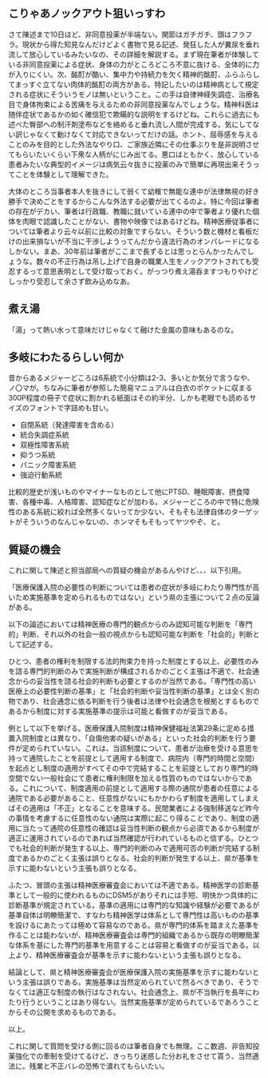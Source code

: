 ﻿## こりゃあノックアウト狙いっすわ

さて陳述まで10日ほど、非同意投薬が半端ない。関節はガチガチ、頭はフラフラ。現状から得た知見なんだけどよく書物で見る記述、発狂した人が糞尿を垂れ流して放心しているみたいなの、その詳細を解説する。まず現在筆者が体験している非同意投薬による症状、身体の力がところどころ不意に抜ける、全体的に力が入りにくい。次、酩酊が酷い、集中力や持続力を欠く精神的酩酊、ふらふらしてまっすぐ立てない肉体的酩酊の両方がある。特記したいのは精神病として規定される症状にそういうモノは無いということ。この手は自律神経失調症、治療名目で身体拘束による苦痛を与えるための非同意投薬なんでしょうな。精神科医は随伴症状であるかの如く確信犯で欺瞞的な説明をするけどね。これらに過去にも述べた臀部への制汗剤塗布などを絡めると垂れ流し人間が完成する。気にしてない訳じゃなくて動けなくて対応できないってだけの話。ホント、屈辱感を与えることのみを目的とした外法なやり口、ご家族近隣にその仕事ぶりを是非説明させてもらいたいくらい下衆な人柄がにじみ出てる。悪口はともかく、放心している患者みたいな典型的イメージは病気云々抜きに投薬のみで簡単に再現出来そうってことを体験として理解できた。

大体のところ当事者本人を抜きにして弱くて幼稚で無能な連中が法律無視の好き勝手で決めごとをするからこんな外法する必要が出てくるのよ。特に今回は筆者の存在がデカい、筆者は行政職、教職に就いている連中の中で筆者より優れた個体を肉眼で認識したことがない、書物や映像ではあるけどね。精神医療従事者については筆者より云々以前に比較の対象ですらない。そういう数と機材と看板だけの出来損ないが不当に干渉しようってんだから違法行為のオンパレードになるしかない。まあ、30年前は筆者がここまで長ずるとは思っとらんかったんでしょうな。数々の不正行為は吊し上げで自身の職業人生をノックアウトされても受忍するって意思表明として受け取っておく。がっつり煮え湯呑ますつもりやけどしっかり受忍して余さず飲み込めなあ。


## 煮え湯

「湯」って熱い水って意味だけじゃなくて融けた金属の意味もあるのな。


## 多岐にわたるらしい何か

昔からあるメジャーどころは6系統で小分類は2-3、多いとか気分で言うなや、ノ〇マが。ちなみに筆者が参照した簡易マニュアルは白衣のポケットに収まる300P程度の冊子で症状に割かれる紙面はその約半分、しかも老眼でも読めるサイズのフォントで字詰めも甘い。

- 自閉系統（発達障害を含める）
- 統合失調症系統
- 双極性障害系統
- 抑うつ系統
- パニック障害系統
- 強迫行動系統

比較的歴史が浅いものやマイナーなものとして他にPTSD、睡眠障害、摂食障害、各種中毒、人格障害、認知症などが加わる。メジャーどころの中で特に危険性のある系統に絞れば全然多くないってか少ない、そもそも法律自体のターゲットがそういうのなんじゃないの、ホンマそもそもってヤツやぞ、と。


## 質疑の機会

これに関して陳述と担当部局への質疑の機会があるんやけど、、、以下引用。

「医療保護入院の必要性の判断については患者の症状が多岐にわたり専門性が高いため実施基準を定められるものではない」という県の主張について２点の反論がある。

以下の論述においては精神医療の専門的観点からのみ認知可能な判断を「専門的」判断、それ以外の社会一般の視点からも認知可能な判断を「社会的」判断として記述する。

ひとつ、患者の権利を制限する法的拘束力を持った制度とする以上、必要性のみを諮る専門的判断のみで実施判断が構成されるかのごとく主張は不適で、社会通念からの妥当性を諮る社会的判断も必要とするのが当然である。「専門性の高い医療上の必要性判断の基準」と「社会的判断や妥当性判断の基準」とは全く別の物であり、社会通念に依る判断を行う後者は法律や社会通念を根拠とするものであるから制度に対する実施基準の提示は可能と看做すのが妥当である。

例として以下を挙げる。医療保護入院制度は精神保健福祉法第29条に定める措置入院制度とは異なり、「自傷他害の疑いがある」といった社会的判断を行う要件が定められていない。これは、当該制度について、患者が治療を受ける意思を持って通院したことを前提として適用する制度で、病院内（専門的時間と空間）を起点とし制度の適用がすべてその中で完結することを前提としており専門的時空間でない一般社会にて患者に権利制限を加える性質のものではないからである。これについて、制度適用の前提として適用する際の通院が患者の任意による通院である必要があること、任意性がないにもかかわらず制度を適用してしまえばその適用は「不正」となることを意味する。民間業者による強制移送など昨今の事情を考慮するに任意性のない通院は実際に起こり得ることであり、制度の適用に当たって通院の任意性の確認は妥当性判断の観点から必須であるから制度が適正に運用されているのであれば当然確認が行われているものと信ずる。ひとつでも社会的判断が発生する以上、専門的判断のみで適用可否の判断が完結する制度であるかのごとく主張は誤りとなる。社会的判断が発生する以上、県が基準を示すに能わないという主張も誤りとなる。

ふたつ、冒頭の主張は精神医療審査会においては不適である。精神医学の診断基準として一般的に使われるものにDSM5がありそれには手短、明快かつ具体的に診断基準が規定されている。基準の適用には専門的な知識や経験が必要であるが基準自体は明瞭簡潔で、すなわち精神医学は体系として専門性は高いものの基準を設けるにあたっては極めて容易なのである。県が専門的体系を踏まえた基準を作ることは能わないが、精神医療審査会は専門的組織であるから既存の明瞭簡潔な体系を基にした専門的基準を用意することは容易と看做すのが妥当である。以上より、精神医療審査会が基準を示すに能わないという主張も誤りとなる。

結論として、県と精神医療審査会が医療保護入院の実施基準を示すに能わないという主張は誤りである。実施基準は当然定められていて然るべきであり、そうでなくては適正な制度の執行はなされない。社会通念上、県が不当執行を長年にわたり行うということはあり得ない。当然実施基準が定められているであろうことからその公開を求めるものである。

以上。

これに関して質問を受ける側に回るのは筆者自身でも無理。ここ数週、非告知投薬強化での牽制を受けてるけど、きっちり迷惑した分お礼をさせて貰う、当然適法に。残業と不正バレの恐怖で潰れてもらいたい。
